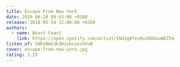 ```yaml
---
title: Escape From New York
date: 2019-06-20 09:43:00 +0100
release: 2018-05-24 12:00:00 +0100
authors:
  - name: Beast Coast
    link: https://open.spotify.com/artist/1Nd1g8fezKoJ6DGauWbZIm
listen_of: 1NPxBmG3k3UzybcaxxSVuB
cover: escape-from-new-york.jpg
rating: 3.25
---
```

